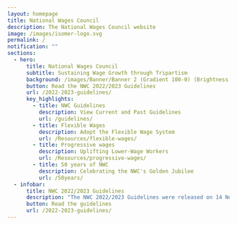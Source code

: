```yaml
---
layout: homepage
title: National Wages Council
description: The National Wages Council website
image: /images/isomer-logo.svg
permalink: /
notification: ""
sections:
  - hero:
      title: National Wages Council
      subtitle: Sustaining Wage Growth through Tripartism
      background: /images/Banner/Banner 2 (Gradient 100-0) (Brightness -83).png
      button: Read the NWC 2022/2023 Guidelines
      url: /2022-2023-guidelines/
      key_highlights:
        - title: NWC Guidelines
          description: View Current and Past Guidelines
          url: /guidelines/
        - title: Flexible Wages
          description: Adopt the Flexible Wage System
          url: /Resources/flexible-wages/
        - title: Progressive wages
          description: Uplifting Lower-Wage Workers
          url: /Resources/progressive-wages/
        - title: 50 years of NWC
          description: Celebrating the NWC's Golden Jubilee
          url: /50years/
  - infobar:
      title: NWC 2022/2023 Guidelines
      description: "The NWC 2022/2023 Guidelines were released on 14 November 2022. "
      button: Read the guidelines
      url: /2022-2023-guidelines/
---
```

